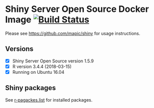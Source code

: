 # Shiny Server Open Source Docker Image [![Build Status](https://travis-ci.org/mapic/shiny-server.docker.svg?branch=master)](https://travis-ci.org/mapic/shiny-server.docker)

Please see https://github.com/mapic/shiny for usage instructions.

## Versions
- [x] Shiny Server Open Source version 1.5.9
- [x] R version 3.4.4 (2018-03-15)
- [x] Running on Ubuntu 16.04

## Shiny packages
See [r-pagackes.list](https://github.com/mapic/shiny-server-pro.docker/blob/master/r-packages.list) for installed packages.